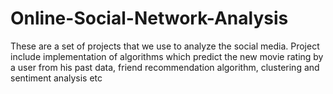 # Online-Social-Network-Analysis
These are a set of projects that we use to analyze the social media. Project include implementation of algorithms which predict the new movie rating by a user from his past data, friend recommendation algorithm, clustering and sentiment analysis etc
